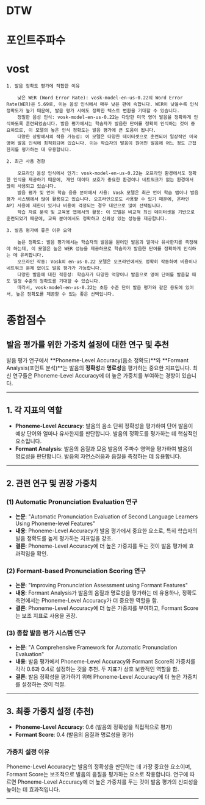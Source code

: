 # DTW

# 포인트주파수

# vost

```
1. 발음 정확도 평가에 적합한 이유

    낮은 WER (Word Error Rate): vosk-model-en-us-0.22의 Word Error Rate(WER)은 5.69로, 이는 음성 인식에서 매우 낮은 편에 속합니다. WER이 낮을수록 인식 정확도가 높기 때문에, 발음 평가 시에도 정확한 텍스트 변환을 기대할 수 있습니다.
    정밀한 음성 인식: vosk-model-en-us-0.22는 다양한 미국 영어 발음을 정확하게 인식하도록 훈련되었습니다. 발음 평가에서는 학습자가 발음한 단어를 정확히 인식하는 것이 중요하므로, 이 모델의 높은 인식 정확도는 발음 평가에 큰 도움이 됩니다.
    다양한 상황에서의 적용 가능성: 이 모델은 다양한 데이터셋으로 훈련되어 일상적인 미국 영어 발음 인식에 최적화되어 있습니다. 이는 학습자의 발음이 원어민 발음에 어느 정도 근접한지를 평가하는 데 유용합니다.

2. 최근 사용 경향

    오프라인 음성 인식에서 인기: vosk-model-en-us-0.22는 오프라인 환경에서도 정확한 인식을 제공하기 때문에, 개인 데이터 보호가 중요한 환경이나 네트워크가 없는 환경에서 많이 사용되고 있습니다.
    발음 평가 및 언어 학습 응용 분야에서 사용: Vosk 모델은 최근 언어 학습 앱이나 발음 평가 시스템에서 많이 활용되고 있습니다. 오프라인으로도 사용할 수 있기 때문에, 온라인 API 사용에 제한이 있거나 비용이 걱정되는 경우 대안으로 많이 선택됩니다.
    학습 자료 분석 및 교육용 앱에서의 활용: 이 모델은 비교적 최신 데이터셋을 기반으로 훈련되었기 때문에, 교육 분야에서도 정확하고 신뢰성 있는 성능을 제공합니다.

3. 발음 평가에 좋은 이유 요약

    높은 정확도: 발음 평가에서는 학습자의 발음을 원어민 발음과 얼마나 유사한지를 측정해야 하는데, 이 모델은 높은 WER 성능을 제공하므로 학습자가 발음한 단어를 정확하게 인식하는 데 유리합니다.
    오프라인 작동: Vosk의 en-us-0.22 모델은 오프라인에서도 정확히 작동하여 비용이나 네트워크 문제 없이도 발음 평가가 가능합니다.
    다양한 발음에 대한 적응성: 학습자가 다양한 억양이나 발음으로 영어 단어를 발음할 때도 일정 수준의 정확도를 기대할 수 있습니다.
    따라서, vosk-model-en-us-0.22는 초등 수준 단어 발음 평가와 같은 용도에 있어서, 높은 정확도를 제공할 수 있는 좋은 선택입니다.

```

# 종합점수

## 발음 평가를 위한 가중치 설정에 대한 연구 및 추천

발음 평가 연구에서 **Phoneme-Level Accuracy(음소 정확도)**와 **Formant Analysis(포먼트 분석)**는 발음의 **정확성**과 **명료성**을 평가하는 중요한 지표입니다. 최신 연구들은 Phoneme-Level Accuracy에 더 높은 가중치를 부여하는 경향이 있습니다.

---

## 1. 각 지표의 역할

- **Phoneme-Level Accuracy**: 발음의 음소 단위 정확성을 평가하여 단어 발음이 예상 단어와 얼마나 유사한지를 판단합니다. 발음의 정확도를 평가하는 데 핵심적인 요소입니다.
- **Formant Analysis**: 발음의 음질과 모음 발음의 주파수 영역을 평가하여 발음의 명료성을 판단합니다. 발음의 자연스러움과 음질을 측정하는 데 유용합니다.

---

## 2. 관련 연구 및 권장 가중치

### (1) Automatic Pronunciation Evaluation 연구

- **논문**: "Automatic Pronunciation Evaluation of Second Language Learners Using Phoneme-level Features"
- **내용**: Phoneme-Level Accuracy가 발음 평가에서 중요한 요소로, 특히 학습자의 발음 정확도를 높게 평가하는 지표임을 강조.
- **결론**: Phoneme-Level Accuracy에 더 높은 가중치를 두는 것이 발음 평가에 효과적임을 확인.

### (2) Formant-based Pronunciation Scoring 연구

- **논문**: "Improving Pronunciation Assessment using Formant Features"
- **내용**: Formant Analysis가 발음의 음질과 명료성을 평가하는 데 유용하나, 정확도 측면에서는 Phoneme-Level Accuracy가 더 중요한 역할을 함.
- **결론**: Phoneme-Level Accuracy에 더 높은 가중치를 부여하고, Formant Score는 보조 지표로 사용을 권장.

### (3) 종합 발음 평가 시스템 연구

- **논문**: "A Comprehensive Framework for Automatic Pronunciation Evaluation"
- **내용**: 발음 평가에서 Phoneme-Level Accuracy와 Formant Score의 가중치를 각각 0.6과 0.4로 설정하는 것을 추천. 두 지표가 상호 보완적인 역할을 함.
- **결론**: 발음 정확성을 평가하기 위해 Phoneme-Level Accuracy에 더 높은 가중치를 설정하는 것이 적절.

---

## 3. 최종 가중치 설정 (추천)

- **Phoneme-Level Accuracy**: 0.6 (발음의 정확성을 직접적으로 평가)
- **Formant Score**: 0.4 (발음의 음질과 명료성을 평가)

### 가중치 설정 이유

Phoneme-Level Accuracy는 발음의 정확성을 판단하는 데 가장 중요한 요소이며, Formant Score는 보조적으로 발음의 음질을 평가하는 요소로 작용합니다. 연구에 따르면 Phoneme-Level Accuracy에 더 높은 가중치를 두는 것이 발음 평가의 신뢰성을 높이는 데 효과적입니다.

---

